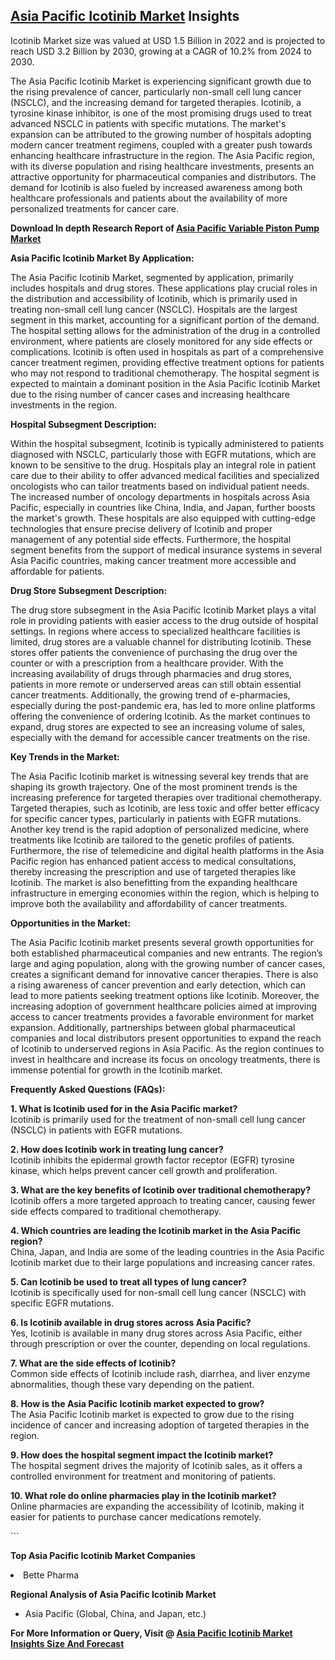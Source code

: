 <h2><a href="https://www.verifiedmarketreports.com/download-sample/?rid=491146&amp;utm_source=Github-Feb&amp;utm_medium=219" target="_blank">Asia Pacific Icotinib Market</a> Insights</h2><p>Icotinib Market size was valued at USD 1.5 Billion in 2022 and is projected to reach USD 3.2 Billion by 2030, growing at a CAGR of 10.2% from 2024 to 2030.</p><p><p>The Asia Pacific Icotinib Market is experiencing significant growth due to the rising prevalence of cancer, particularly non-small cell lung cancer (NSCLC), and the increasing demand for targeted therapies. Icotinib, a tyrosine kinase inhibitor, is one of the most promising drugs used to treat advanced NSCLC in patients with specific mutations. The market's expansion can be attributed to the growing number of hospitals adopting modern cancer treatment regimens, coupled with a greater push towards enhancing healthcare infrastructure in the region. The Asia Pacific region, with its diverse population and rising healthcare investments, presents an attractive opportunity for pharmaceutical companies and distributors. The demand for Icotinib is also fueled by increased awareness among both healthcare professionals and patients about the availability of more personalized treatments for cancer care. <p><strong>Download In depth Research Report of <a href="https://www.verifiedmarketreports.com/download-sample/?rid=236118&amp;utm_source=Pulse-Dec&amp;utm_medium=219" target="_blank">Asia Pacific Variable Piston Pump Market</a></strong></p></p> <p><strong>Asia Pacific Icotinib Market By Application:</strong></p> <p>The Asia Pacific Icotinib Market, segmented by application, primarily includes hospitals and drug stores. These applications play crucial roles in the distribution and accessibility of Icotinib, which is primarily used in treating non-small cell lung cancer (NSCLC). Hospitals are the largest segment in this market, accounting for a significant portion of the demand. The hospital setting allows for the administration of the drug in a controlled environment, where patients are closely monitored for any side effects or complications. Icotinib is often used in hospitals as part of a comprehensive cancer treatment regimen, providing effective treatment options for patients who may not respond to traditional chemotherapy. The hospital segment is expected to maintain a dominant position in the Asia Pacific Icotinib Market due to the rising number of cancer cases and increasing healthcare investments in the region.</p> <p><strong>Hospital Subsegment Description:</strong></p> <p>Within the hospital subsegment, Icotinib is typically administered to patients diagnosed with NSCLC, particularly those with EGFR mutations, which are known to be sensitive to the drug. Hospitals play an integral role in patient care due to their ability to offer advanced medical facilities and specialized oncologists who can tailor treatments based on individual patient needs. The increased number of oncology departments in hospitals across Asia Pacific, especially in countries like China, India, and Japan, further boosts the market's growth. These hospitals are also equipped with cutting-edge technologies that ensure precise delivery of Icotinib and proper management of any potential side effects. Furthermore, the hospital segment benefits from the support of medical insurance systems in several Asia Pacific countries, making cancer treatment more accessible and affordable for patients.</p> <p><strong>Drug Store Subsegment Description:</strong></p> <p>The drug store subsegment in the Asia Pacific Icotinib Market plays a vital role in providing patients with easier access to the drug outside of hospital settings. In regions where access to specialized healthcare facilities is limited, drug stores are a valuable channel for distributing Icotinib. These stores offer patients the convenience of purchasing the drug over the counter or with a prescription from a healthcare provider. With the increasing availability of drugs through pharmacies and drug stores, patients in more remote or underserved areas can still obtain essential cancer treatments. Additionally, the growing trend of e-pharmacies, especially during the post-pandemic era, has led to more online platforms offering the convenience of ordering Icotinib. As the market continues to expand, drug stores are expected to see an increasing volume of sales, especially with the demand for accessible cancer treatments on the rise.</p> <p><strong>Key Trends in the Market:</strong></p> <p>The Asia Pacific Icotinib market is witnessing several key trends that are shaping its growth trajectory. One of the most prominent trends is the increasing preference for targeted therapies over traditional chemotherapy. Targeted therapies, such as Icotinib, are less toxic and offer better efficacy for specific cancer types, particularly in patients with EGFR mutations. Another key trend is the rapid adoption of personalized medicine, where treatments like Icotinib are tailored to the genetic profiles of patients. Furthermore, the rise of telemedicine and digital health platforms in the Asia Pacific region has enhanced patient access to medical consultations, thereby increasing the prescription and use of targeted therapies like Icotinib. The market is also benefitting from the expanding healthcare infrastructure in emerging economies within the region, which is helping to improve both the availability and affordability of cancer treatments.</p> <p><strong>Opportunities in the Market:</strong></p> <p>The Asia Pacific Icotinib market presents several growth opportunities for both established pharmaceutical companies and new entrants. The region’s large and aging population, along with the growing number of cancer cases, creates a significant demand for innovative cancer therapies. There is also a rising awareness of cancer prevention and early detection, which can lead to more patients seeking treatment options like Icotinib. Moreover, the increasing adoption of government healthcare policies aimed at improving access to cancer treatments provides a favorable environment for market expansion. Additionally, partnerships between global pharmaceutical companies and local distributors present opportunities to expand the reach of Icotinib to underserved regions in Asia Pacific. As the region continues to invest in healthcare and increase its focus on oncology treatments, there is immense potential for growth in the Icotinib market.</p> <p><strong>Frequently Asked Questions (FAQs):</strong></p> <p><strong>1. What is Icotinib used for in the Asia Pacific market?</strong><br> Icotinib is primarily used for the treatment of non-small cell lung cancer (NSCLC) in patients with EGFR mutations.</p> <p><strong>2. How does Icotinib work in treating lung cancer?</strong><br> Icotinib inhibits the epidermal growth factor receptor (EGFR) tyrosine kinase, which helps prevent cancer cell growth and proliferation.</p> <p><strong>3. What are the key benefits of Icotinib over traditional chemotherapy?</strong><br> Icotinib offers a more targeted approach to treating cancer, causing fewer side effects compared to traditional chemotherapy.</p> <p><strong>4. Which countries are leading the Icotinib market in the Asia Pacific region?</strong><br> China, Japan, and India are some of the leading countries in the Asia Pacific Icotinib market due to their large populations and increasing cancer rates.</p> <p><strong>5. Can Icotinib be used to treat all types of lung cancer?</strong><br> Icotinib is specifically used for non-small cell lung cancer (NSCLC) with specific EGFR mutations.</p> <p><strong>6. Is Icotinib available in drug stores across Asia Pacific?</strong><br> Yes, Icotinib is available in many drug stores across Asia Pacific, either through prescription or over the counter, depending on local regulations.</p> <p><strong>7. What are the side effects of Icotinib?</strong><br> Common side effects of Icotinib include rash, diarrhea, and liver enzyme abnormalities, though these vary depending on the patient.</p> <p><strong>8. How is the Asia Pacific Icotinib market expected to grow?</strong><br> The Asia Pacific Icotinib market is expected to grow due to the rising incidence of cancer and increasing adoption of targeted therapies in the region.</p> <p><strong>9. How does the hospital segment impact the Icotinib market?</strong><br> The hospital segment drives the majority of Icotinib sales, as it offers a controlled environment for treatment and monitoring of patients.</p> <p><strong>10. What role do online pharmacies play in the Icotinib market?</strong><br> Online pharmacies are expanding the accessibility of Icotinib, making it easier for patients to purchase cancer medications remotely.</p> ```</p><p><strong>Top Asia Pacific Icotinib Market Companies</strong></p><div data-test-id=""><p><li>Bette Pharma</li></p><div><strong>Regional Analysis of&nbsp;Asia Pacific Icotinib Market</strong></div><ul><li dir="ltr"><p dir="ltr">Asia Pacific (Global, China, and Japan, etc.)</p></li></ul><p><strong>For More Information or Query, Visit @&nbsp;</strong><strong><a href="https://www.verifiedmarketreports.com/product/icotinib-market/?utm_source=Github-Feb&amp;utm_medium=219" target="_blank">Asia Pacific Icotinib Market Insights Size And Forecast</a></strong></p></div><h2>&nbsp;</h2><div data-test-id="">&nbsp;</div>
